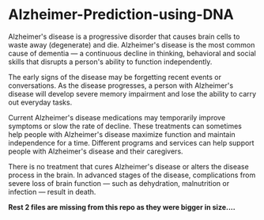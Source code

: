 # Alzheimer-Prediction-using-DNA
Alzheimer's disease is a progressive disorder that causes brain cells to waste away (degenerate) and die. Alzheimer's disease is the most common cause of dementia — a continuous decline in thinking, behavioral and social skills that disrupts a person's ability to function independently.

The early signs of the disease may be forgetting recent events or conversations. As the disease progresses, a person with Alzheimer's disease will develop severe memory impairment and lose the ability to carry out everyday tasks.

Current Alzheimer's disease medications may temporarily improve symptoms or slow the rate of decline. These treatments can sometimes help people with Alzheimer's disease maximize function and maintain independence for a time. Different programs and services can help support people with Alzheimer's disease and their caregivers.

There is no treatment that cures Alzheimer's disease or alters the disease process in the brain. In advanced stages of the disease, complications from severe loss of brain function — such as dehydration, malnutrition or infection — result in death.



**Rest 2 files are missing from this repo as they were bigger in size....**
